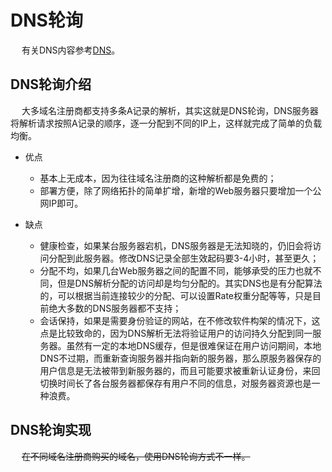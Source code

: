 

# DNS轮询  
&emsp; 有关DNS内容参考[DNS](/docs/network/3.DNS.md)。  

## DNS轮询介绍  
&emsp; 大多域名注册商都支持多条A记录的解析，其实这就是DNS轮询，DNS服务器将解析请求按照A记录的顺序，逐一分配到不同的IP上，这样就完成了简单的负载均衡。

* 优点
    * 基本上无成本，因为往往域名注册商的这种解析都是免费的；
    * 部署方便，除了网络拓扑的简单扩增，新增的Web服务器只要增加一个公网IP即可。

* 缺点
    * 健康检查，如果某台服务器宕机，DNS服务器是无法知晓的，仍旧会将访问分配到此服务器。修改DNS记录全部生效起码要3-4小时，甚至更久；
    * 分配不均，如果几台Web服务器之间的配置不同，能够承受的压力也就不同，但是DNS解析分配的访问却是均匀分配的。其实DNS也是有分配算法的，可以根据当前连接较少的分配、可以设置Rate权重分配等等，只是目前绝大多数的DNS服务器都不支持；
    * 会话保持，如果是需要身份验证的网站，在不修改软件构架的情况下，这点是比较致命的，因为DNS解析无法将验证用户的访问持久分配到同一服务器。虽然有一定的本地DNS缓存，但是很难保证在用户访问期间，本地DNS不过期，而重新查询服务器并指向新的服务器，那么原服务器保存的用户信息是无法被带到新服务器的，而且可能要求被重新认证身份，来回切换时间长了各台服务器都保存有用户不同的信息，对服务器资源也是一种浪费。

## DNS轮询实现  
&emsp; ~~在不同域名注册商购买的域名，使用DNS轮询方式不一样。~~  

